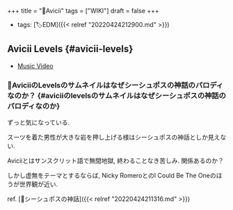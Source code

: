 +++
title = "📝Avicii"
tags = ["WIKI"]
draft = false
+++

-   tags: [🏷EDM]({{< relref "20220424212900.md" >}})


## Avicii Levels {#avicii-levels}

-   [Music Video](https://www.youtube.com/watch?v=_ovdm2yX4MA)


### 🤔AviciiのLevelsのサムネイルはなぜシーシュポスの神話のパロディなのか？ {#aviciiのlevelsのサムネイルはなぜシーシュポスの神話のパロディなのか}

ずっと気になっている.

スーツを着た男性が大きな岩を押し上げる様はシーシュポスの神話としか見えない.

Aviciiとはサンスクリット語で無間地獄, 終わることなき苦しみ. 関係あるのか？

しかし虚無をテーマとするならば, Nicky RomeroとのI Could Be The Oneのほうが世界観が近い.

ref. [📝シーシュポスの神話]({{< relref "20220424211316.md" >}})
